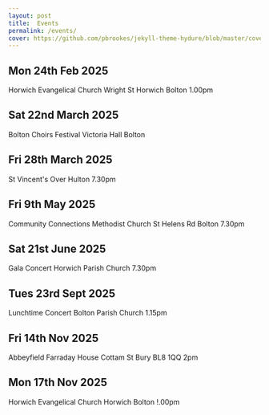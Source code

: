 ```yaml
---
layout: post
title:  Events
permalink: /events/
cover: https://github.com/pbrookes/jekyll-theme-hydure/blob/master/cover.jpg?raw=true
---
```


## Mon 24th Feb 2025
Horwich Evangelical Church Wright St Horwich Bolton 1.00pm

## Sat 22nd March 2025
Bolton Choirs Festival Victoria Hall Bolton

## Fri 28th March 2025
St Vincent's Over Hulton 7.30pm
## Fri 9th May 2025
Community Connections Methodist Church St Helens Rd Bolton 7.30pm
## Sat 21st June 2025
Gala Concert Horwich Parish Church 7.30pm
## Tues 23rd Sept 2025
Lunchtime Concert
Bolton Parish Church 1.15pm
## Fri 14th Nov 2025
Abbeyfield Farraday House Cottam St Bury BL8 1QQ 2pm
## Mon 17th Nov 2025
Horwich Evangelical Church Horwich Bolton !.00pm
